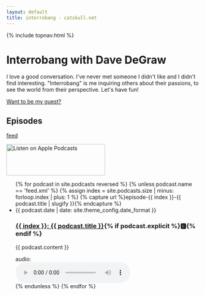 ```yaml
---
layout: default
title: interrobang - catskull.net
---
```

{% include topnav.html %}

# Interrobang with Dave DeGraw

I love a good conversation. I've never met someone I didn't like and I didn't find interesting. "Interrobang" is me inquiring others about their passions, to see the world from their perspective. Let's have fun!

[Want to be my guest?](mailto:bro@catskull.net?subject=Interrobang)


## Episodes

[feed](/podcasts/feed.xml)

<a href="https://podcasts.apple.com/us/podcast/interrobang-with-dave-degraw/id1821937590?itscg=30200&itsct=podcast_box_badge&ls=1&mttnsubad=1821937590" style="display: inline-block;">
<img src="https://toolbox.marketingtools.apple.com/api/v2/badges/listen-on-apple-podcasts/badge/en-us" alt="Listen on Apple Podcasts" style="width: 258px; height: 82px; vertical-align: middle; object-fit: contain;" />
</a>
    

<ul id="index-list">
{% for podcast in site.podcasts reversed %}
	{% unless podcast.name == 'feed.xml' %}
	{% assign index = site.podcasts.size | minus: forloop.index | plus: 1 %}
	{% capture url %}episode-{{ index }}-{{ podcast.title | slugify }}{% endcapture %}
	<li class="index-list-item">
		<time datetime="{{ podcast.date | date: '%Y-%m-%dT%H:%M:%SZ' }}">{{ podcast.date | date: site.theme_config.date_format }}</time>
		<h3 id="{{ url }}" class="index-list-title"><a href="#{{ url }}">{{ index }}: {{ podcast.title }}</a>{% if podcast.explicit %}🅴{% endif %}</h3>
		<p>{{ podcast.content }}</p>
		audio:
		<br>
		<audio controls src="https://media.catskull.net{{ podcast.media }}"></audio>
	</li>
	{% endunless %}
{% endfor %}
</ul>
